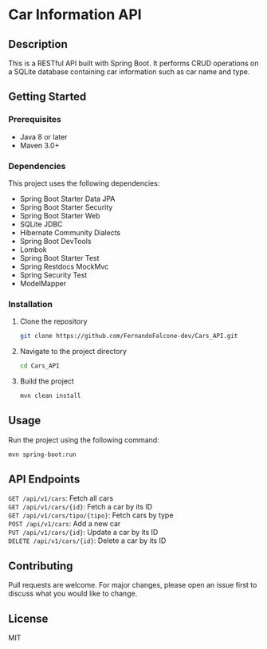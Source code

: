 # Car Information API

## Description
This is a RESTful API built with Spring Boot. It performs CRUD operations on a SQLite database containing car information such as car name and type.

## Getting Started

### Prerequisites
- Java 8 or later
- Maven 3.0+

### Dependencies
This project uses the following dependencies:
- Spring Boot Starter Data JPA
- Spring Boot Starter Security
- Spring Boot Starter Web
- SQLite JDBC
- Hibernate Community Dialects
- Spring Boot DevTools
- Lombok
- Spring Boot Starter Test
- Spring Restdocs MockMvc
- Spring Security Test
- ModelMapper

### Installation
1. Clone the repository
    ```bash
    git clone https://github.com/FernandoFalcone-dev/Cars_API.git
    ```
2. Navigate to the project directory
    ```bash
    cd Cars_API
    ```
3. Build the project
    ```bash
    mvn clean install
    ```

## Usage
Run the project using the following command:
```bash
mvn spring-boot:run
```

## API Endpoints

`GET /api/v1/cars`: Fetch all cars<br/>
`GET /api/v1/cars/{id}`: Fetch a car by its ID<br/>
`GET /api/v1/cars/tipo/{tipo}`: Fetch cars by type<br/>
`POST /api/v1/cars`: Add a new car<br/>
`PUT /api/v1/cars/{id}`: Update a car by its ID<br/>
`DELETE /api/v1/cars/{id}`: Delete a car by its ID<br/>
## Contributing
Pull requests are welcome. For major changes, please open an issue first to discuss what you would like to change.

## License
MIT
